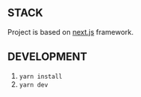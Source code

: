 ## STACK

Project is based on [next.js](https://nextjs.org) framework.

## DEVELOPMENT

1. `yarn install`
2. `yarn dev`
